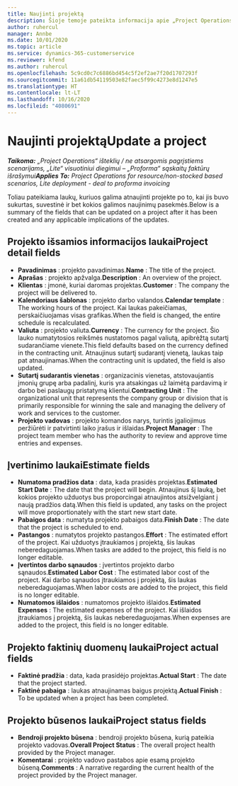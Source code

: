 ```yaml
---
title: Naujinti projektą
description: Šioje temoje pateikta informacija apie „Project Operations“ projektų naujinimą.
author: ruhercul
manager: Annbe
ms.date: 10/01/2020
ms.topic: article
ms.service: dynamics-365-customerservice
ms.reviewer: kfend
ms.author: ruhercul
ms.openlocfilehash: 5c9cd0c7c6886bd454c5f2ef2ae7f20d1707293f
ms.sourcegitcommit: 11a61db54119503e82faec5f99c4273e8d1247e5
ms.translationtype: HT
ms.contentlocale: lt-LT
ms.lasthandoff: 10/16/2020
ms.locfileid: "4080691"
---
```

# <a name="update-a-project"></a><span data-ttu-id="9ec5e-103">Naujinti projektą</span><span class="sxs-lookup"><span data-stu-id="9ec5e-103">Update a project</span></span>

<span data-ttu-id="9ec5e-104">_**Taikoma:** „Project Operations“ išteklių / ne atsargomis pagrįstiems scenarijams, „Lite“ visuotiniui diegimui – „Proforma“ sąskaitų faktūrų išrašymui_</span><span class="sxs-lookup"><span data-stu-id="9ec5e-104">_**Applies To:** Project Operations for resource/non-stocked based scenarios, Lite deployment - deal to proforma invoicing_</span></span>

<span data-ttu-id="9ec5e-105">Toliau pateikiama laukų, kuriuos galima atnaujinti projekte po to, kai jis buvo sukurtas, suvestinė ir bet kokios galimos naujinimų pasekmės.</span><span class="sxs-lookup"><span data-stu-id="9ec5e-105">Below is a summary of the fields that can be updated on a project after it has been created and any applicable implications of the updates.</span></span>

## <a name="project-detail-fields"></a><span data-ttu-id="9ec5e-106">Projekto išsamios informacijos laukai</span><span class="sxs-lookup"><span data-stu-id="9ec5e-106">Project detail fields</span></span>

- <span data-ttu-id="9ec5e-107">**Pavadinimas** : projekto pavadinimas.</span><span class="sxs-lookup"><span data-stu-id="9ec5e-107">**Name** : The title of the project.</span></span>
- <span data-ttu-id="9ec5e-108">**Aprašas** : projekto apžvalga.</span><span class="sxs-lookup"><span data-stu-id="9ec5e-108">**Description** : An overview of the project.</span></span>
- <span data-ttu-id="9ec5e-109">**Klientas** : įmonė, kuriai daromas projektas.</span><span class="sxs-lookup"><span data-stu-id="9ec5e-109">**Customer** : The company the project will be delivered to.</span></span>
- <span data-ttu-id="9ec5e-110">**Kalendoriaus šablonas** : projekto darbo valandos.</span><span class="sxs-lookup"><span data-stu-id="9ec5e-110">**Calendar template** : The working hours of the project.</span></span> <span data-ttu-id="9ec5e-111">Kai laukas pakeičiamas, perskaičiuojamas visas grafikas.</span><span class="sxs-lookup"><span data-stu-id="9ec5e-111">When the field is changed, the entire schedule is recalculated.</span></span>
- <span data-ttu-id="9ec5e-112">**Valiuta** : projekto valiuta.</span><span class="sxs-lookup"><span data-stu-id="9ec5e-112">**Currency** : The currency for the project.</span></span> <span data-ttu-id="9ec5e-113">Šio lauko numatytosios reikšmės nustatomos pagal valiutą, apibrėžtą sutartį sudarančiame vienete.</span><span class="sxs-lookup"><span data-stu-id="9ec5e-113">This field defaults based on the currency defined in the contracting unit.</span></span> <span data-ttu-id="9ec5e-114">Atnaujinus sutartį sudarantį vienetą, laukas taip pat atnaujinamas.</span><span class="sxs-lookup"><span data-stu-id="9ec5e-114">When the contracting unit is updated, the field is also updated.</span></span>
- <span data-ttu-id="9ec5e-115">**Sutartį sudarantis vienetas** : organizacinis vienetas, atstovaujantis įmonių grupę arba padalinį, kuris yra atsakingas už laimėtą pardavimą ir darbo bei paslaugų pristatymą klientui.</span><span class="sxs-lookup"><span data-stu-id="9ec5e-115">**Contracting Unit** : The organizational unit that represents the company group or division that is primarily responsible for winning the sale and managing the delivery of work and services to the customer.</span></span> 
- <span data-ttu-id="9ec5e-116">**Projekto vadovas** : projekto komandos narys, turintis įgaliojimus peržiūrėti ir patvirtinti laiko įrašus ir išlaidas.</span><span class="sxs-lookup"><span data-stu-id="9ec5e-116">**Project Manager** : The project team member who has the authority to review and approve time entries and expenses.</span></span>

## <a name="estimate-fields"></a><span data-ttu-id="9ec5e-117">Įvertinimo laukai</span><span class="sxs-lookup"><span data-stu-id="9ec5e-117">Estimate fields</span></span>

- <span data-ttu-id="9ec5e-118">**Numatoma pradžios data** : data, kada prasidės projektas.</span><span class="sxs-lookup"><span data-stu-id="9ec5e-118">**Estimated Start Date** : The date that the project will begin.</span></span> <span data-ttu-id="9ec5e-119">Atnaujinus šį lauką, bet kokios projekto užduotys bus proporcingai atnaujintos atsižvelgiant į naują pradžios datą.</span><span class="sxs-lookup"><span data-stu-id="9ec5e-119">When this field is updated, any tasks on the project will move proportionately with the start new start date.</span></span>
- <span data-ttu-id="9ec5e-120">**Pabaigos data** : numatyta projekto pabaigos data.</span><span class="sxs-lookup"><span data-stu-id="9ec5e-120">**Finish Date** : The date that the project is scheduled to end.</span></span>
- <span data-ttu-id="9ec5e-121">**Pastangos** : numatytos projekto pastangos.</span><span class="sxs-lookup"><span data-stu-id="9ec5e-121">**Effort** : The estimated effort of the project.</span></span> <span data-ttu-id="9ec5e-122">Kai užduotys įtraukiamos į projektą, šis laukas neberedaguojamas.</span><span class="sxs-lookup"><span data-stu-id="9ec5e-122">When tasks are added to the project, this field is no longer editable.</span></span>
- <span data-ttu-id="9ec5e-123">**Įvertintos darbo sąnaudos** : įvertintos projekto darbo sąnaudos.</span><span class="sxs-lookup"><span data-stu-id="9ec5e-123">**Estimated Labor Cost** : The estimated labor cost of the project.</span></span> <span data-ttu-id="9ec5e-124">Kai darbo sąnaudos įtraukiamos į projektą, šis laukas neberedaguojamas.</span><span class="sxs-lookup"><span data-stu-id="9ec5e-124">When labor costs are added to the project, this field is no longer editable.</span></span>
- <span data-ttu-id="9ec5e-125">**Numatomos išlaidos** : numatomos projekto išlaidos.</span><span class="sxs-lookup"><span data-stu-id="9ec5e-125">**Estimated Expenses** : The estimated expenses of the project.</span></span> <span data-ttu-id="9ec5e-126">Kai išlaidos įtraukiamos į projektą, šis laukas neberedaguojamas.</span><span class="sxs-lookup"><span data-stu-id="9ec5e-126">When expenses are added to the project, this field is no longer editable.</span></span>

## <a name="project-actual-fields"></a><span data-ttu-id="9ec5e-127">Projekto faktinių duomenų laukai</span><span class="sxs-lookup"><span data-stu-id="9ec5e-127">Project actual fields</span></span>
- <span data-ttu-id="9ec5e-128">**Faktinė pradžia** : data, kada prasidėjo projektas.</span><span class="sxs-lookup"><span data-stu-id="9ec5e-128">**Actual Start** : The date that the project started.</span></span>
- <span data-ttu-id="9ec5e-129">**Faktinė pabaiga** : laukas atnaujinamas baigus projektą.</span><span class="sxs-lookup"><span data-stu-id="9ec5e-129">**Actual Finish** : To be updated when a project has been completed.</span></span>

## <a name="project-status-fields"></a><span data-ttu-id="9ec5e-130">Projekto būsenos laukai</span><span class="sxs-lookup"><span data-stu-id="9ec5e-130">Project status fields</span></span>

- <span data-ttu-id="9ec5e-131">**Bendroji projekto būsena** : bendroji projekto būsena, kurią pateikia projekto vadovas.</span><span class="sxs-lookup"><span data-stu-id="9ec5e-131">**Overall Project Status** : The overall project health provided by the Project manager.</span></span>
- <span data-ttu-id="9ec5e-132">**Komentarai** : projekto vadovo pastabos apie esamą projekto būseną.</span><span class="sxs-lookup"><span data-stu-id="9ec5e-132">**Comments** : A narrative regarding the current health of the project provided by the Project manager.</span></span>

